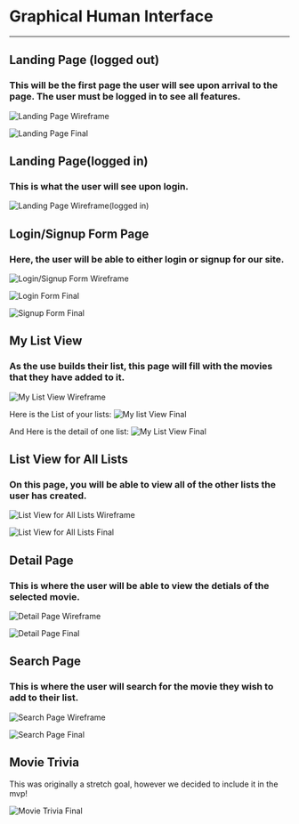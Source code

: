# Graphical Human Interface

---

## Landing Page (logged out)

### This will be the first page the user will see upon arrival to the page. The user must be logged in to see all features.

![Landing Page Wireframe](wireframe/landing_page_so.png)

![Landing Page Final](final_product/landing_page.png)

## Landing Page(logged in)

### This is what the user will see upon login.

![Landing Page Wireframe(logged in)](wireframe/landing_page_li.png)

## Login/Signup Form Page

### Here, the user will be able to either login or signup for our site.

![Login/Signup Form Wireframe](wireframe/signup_form.png)

![Login Form Final](final_product/updated_login.png)

![Signup Form Final](final_product/register.png)

## My List View

### As the use builds their list, this page will fill with the movies that they have added to it.

![My List View Wireframe](wireframe/my_list_view.png)

Here is the List of your lists:
![My list View Final](final_product/movie_list.png)

And Here is the detail of one list:
![My List View Final](final_product/movie_list_detail.png)

## List View for All Lists

### On this page, you will be able to view all of the other lists the user has created.

![List View for All Lists Wireframe](wireframe/all_list_view.png)

![List View for All Lists Final](final_product/com_movie_lists.png)

## Detail Page

### This is where the user will be able to view the detials of the selected movie.

![Detail Page Wireframe](wireframe/movie_detail_page.png)

![Detail Page Final](final_product/detail_page.png)

## Search Page

### This is where the user will search for the movie they wish to add to their list.

![Search Page Wireframe](wireframe/search_page.png)

![Search Page Final](final_product/search.png)

## Movie Trivia

This was originally a stretch goal, however we decided to include it in the mvp!

![Movie Trivia Final](final_product/movie_trivia.png)
